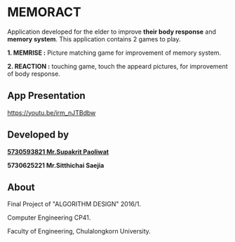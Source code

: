 # MEMORACT 
Application developed for the elder to improve **their body response** and **memory system**. This application contains 2 games to play.

**1. MEMRISE :** Picture matching game for improvement of memory system.

**2. REACTION :** touching game, touch the appeard pictures, for improvement of body response.

## App Presentation
https://youtu.be/irm_nJTBdbw

## Developed by

[**5730593821 Mr.Supakrit Paoliwat**](https://github.com/stepboom)

**5730625221 Mr.Sitthichai Saejia** 

## About

Final Project of "ALGORITHM DESIGN" 2016/1.

Computer Engineering CP41.

Faculty of Engineering, Chulalongkorn University.
